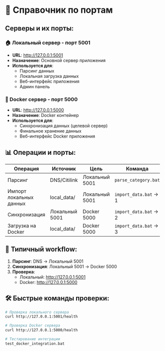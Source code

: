 # 🔌 Справочник по портам

## Серверы и их порты:

### 🏠 Локальный сервер - порт 5001
- **URL**: http://127.0.0.1:5001
- **Назначение**: Основной сервер приложения  
- **Используется для**: 
  - Парсинг данных
  - Локальная загрузка данных
  - Веб-интерфейс приложения
  - Админ панель

### 🐳 Docker сервер - порт 5000  
- **URL**: http://127.0.0.1:5000
- **Назначение**: Docker контейнер
- **Используется для**:
  - Синхронизация данных (целевой сервер)
  - Финальное хранение данных
  - Веб-интерфейс Docker приложения

## 📊 Операции и порты:

| Операция | Источник | Цель | Команда |
|----------|----------|------|---------|
| Парсинг | DNS/Citilink | Локальный 5001 | `parse_category.bat` |
| Импорт локальных данных | local_data/ | Локальный 5001 | `import_data.bat` → 1 |
| Синхронизация | Локальный 5001 | Docker 5000 | `import_data.bat` → 2 |
| Загрузка на Docker | local_data/ | Docker 5000 | `import_data.bat` → 3 |

## 🔄 Типичный workflow:

1. **Парсинг**: DNS → Локальный 5001
2. **Синхронизация**: Локальный 5001 → Docker 5000
3. **Проверка**: 
   - Локальный: http://127.0.0.1:5001
   - Docker: http://127.0.0.1:5000

## 🛠️ Быстрые команды проверки:

```bash
# Проверка локального сервера
curl http://127.0.0.1:5001/health

# Проверка Docker сервера  
curl http://127.0.0.1:5000/health

# Тестирование интеграции
test_docker_integration.bat
``` 